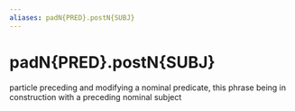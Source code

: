 ```yaml
---
aliases: padN{PRED}.postN{SUBJ}
---
```

# padN{PRED}.postN{SUBJ}

particle preceding and modifying a nominal predicate, this phrase being in construction with a preceding nominal subject